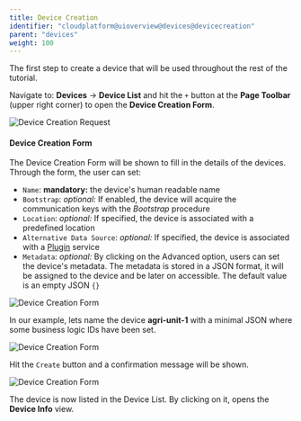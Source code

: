 ```yaml
---
title: Device Creation
identifier: "cloudplatform@uioverview@devices@devicecreation"
parent: "devices"
weight: 100
---
```


The first step to create a device that will be used throughout the rest of the tutorial.

Navigate to: **Devices** -> **Device List** and hit the `+` button at the **Page Toolbar** (upper right corner) to open the **Device Creation Form**.

![Device Creation Request](/images/console_tutorial/device_creation.jpg?width=60pc)

#### Device Creation Form

The Device Creation Form will be shown to fill in the details of the devices. Through the form, the user can set:

- `Name`: **mandatory:** the device's human readable name
- `Bootstrap`: _optional:_ If enabled, the device will acquire the communication keys with the _Bootstrap_ procedure
- `Location`: _optional:_ If specified, the device is associated with a predefined location
- `Alternative Data Source`: _optional:_ If specified, the device is associated with a [Plugin](/cloudplatform/ui/plugins) service
- `Metadata`: _optional:_ By clicking on the Advanced option, users can set the device's metadata. The metadata is stored in a JSON format, it will be assigned to the device and be later on accessible. The default value is an empty JSON `{}`

![Device Creation Form](/images/console_tutorial/device_creation_form.jpg?width=60pc)

In our example, lets name the device **agri-unit-1** with a minimal JSON where some business logic IDs have been set.

![Device Creation Form](/images/console_tutorial/device_creation_form_filled.jpg?width=60pc)

Hit the `Create` button and a confirmation message will be shown.

![Device Creation Form](/images/console_tutorial/device_creation_form_completed.jpg?width=60pc)

The device is now listed in the Device List. By clicking on it, opens the **Device Info** view.

